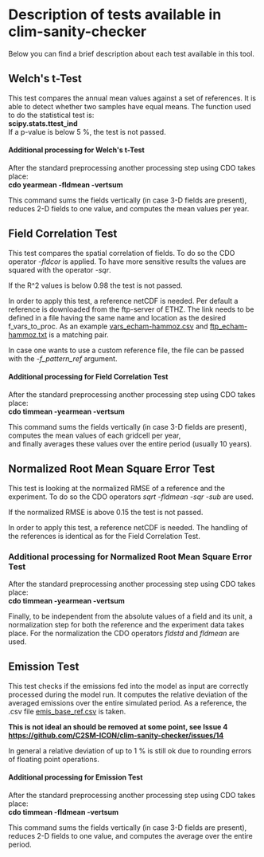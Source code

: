 # Description of tests available in clim-sanity-checker
Below you can find a brief description about each test available in
this tool.

## Welch's t-Test
This test compares the annual mean values against a set of references. It is able to detect whether
two samples have equal means.
The function used to do the statistical test is:  
**scipy.stats.ttest_ind**  
If a p-value is below 5 %, the test is not passed.

#### Additional processing for Welch's t-Test
After the standard preprocessing another processing step using CDO takes place:  
 **cdo  yearmean -fldmean -vertsum**
 
 This command sums the fields vertically (in case 3-D fields are present), reduces 2-D fields to one value, and computes the mean values per year.

## Field Correlation Test
This test compares the spatial correlation of fields. To do so
the CDO operator *-fldcor* is applied. To have more sensitive results
the values are squared with the operator *-sqr*.

If the R^2 values is below 0.98 the test is not passed.

In order to apply this test, a reference netCDF is needed. Per default a reference is downloaded from the ftp-server of ETHZ.
The link needs to be defined in a file having the same name and location as the desired f_vars_to_proc.
As an example [vars_echam-hammoz.csv](variables_to_process/pattern_correlation/vars_echam-hammoz.csv) and [ftp_echam-hammoz.txt](variables_to_process/pattern_correlation/ftp_echam-hammoz.txt) is a matching pair.

In case one wants to use a custom reference file, the file can be passed with the *-f_pattern_ref* argument.

#### Additional processing for Field Correlation Test
After the standard preprocessing another processing step using CDO takes place:  
**cdo timmean -yearmean -vertsum**  

This command sums the fields vertically (in case 3-D fields are present), computes the mean values of each gridcell per year,  
and finally averages these values over the entire period (usually 10 years).

## Normalized Root Mean Square Error Test
This test is looking at the normalized RMSE of a reference and the experiment. To do so 
the CDO operators *sqrt -fldmean -sqr -sub* are used.

If the normalized RMSE is above 0.15 the test is not passed.

In order to apply this test, a reference netCDF is needed. The handling of the references is identical as for the Field Correlation Test.

### Additional processing for Normalized Root Mean Square Error Test
After the standard preprocessing another processing step using CDO takes place:  
**cdo timmean -yearmean -vertsum**  

Finally, to be independent from the absolute values of a field and its unit, a normalization step for both the reference and the experiment
data takes place. For the normalization the CDO operators *fldstd* and  *fldmean* are used.

## Emission Test
This test checks if the emissions fed into the model as input are correctly processed during the model run. It computes
the relative deviation of the averaged emissions over the entire simulated period. As a reference, the .csv file [emis_base_ref.csv](ref/echam-hammoz/emi/emis_base_ref.csv) is taken. 

**This is not ideal an should be removed at some point, see Issue 4
https://github.com/C2SM-ICON/clim-sanity-checker/issues/14**


In general a relative deviation of up to 1 % is still ok due to rounding errors of floating point operations.

#### Additional processing for Emission Test
After the standard preprocessing another processing step using CDO takes place:  
**cdo timmean -fldmean -vertsum**  

This command sums the fields vertically (in case 3-D fields are present), reduces 2-D fields to one value, and computes the average over the entire period.
